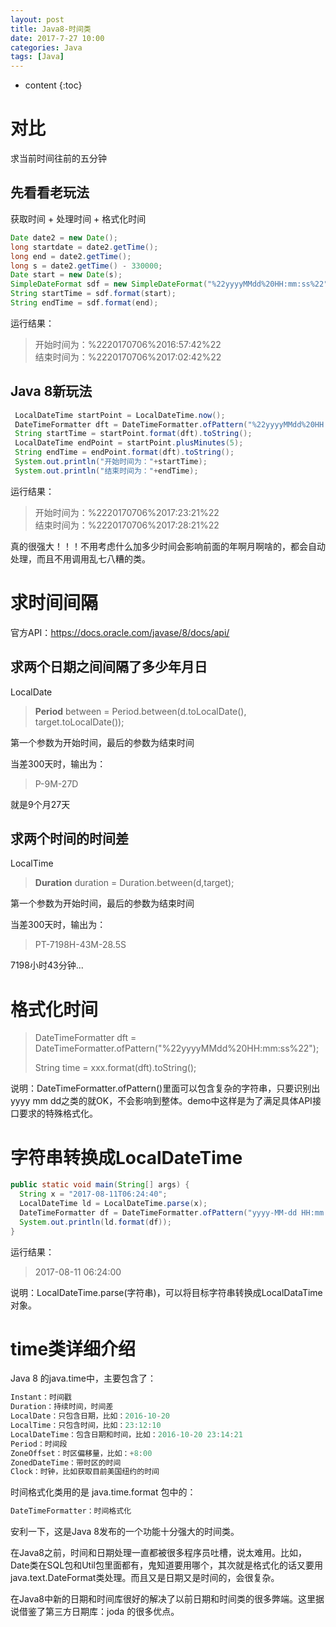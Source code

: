 ```yaml
---
layout: post
title: Java8-时间类
date: 2017-7-27 10:00
categories: Java
tags: [Java]
---
```


* content
{:toc}
# 对比

求当前时间往前的五分钟

## 先看看老玩法

获取时间 + 处理时间 + 格式化时间

```java
Date date2 = new Date();
long startdate = date2.getTime();
long end = date2.getTime();
long s = date2.getTime() - 330000;
Date start = new Date(s);
SimpleDateFormat sdf = new SimpleDateFormat("%22yyyyMMdd%20HH:mm:ss%22");// localdatetime
String startTime = sdf.format(start);
String endTime = sdf.format(end);
```

运行结果：

> 开始时间为：%2220170706%2016:57:42%22  
> 结束时间为：%2220170706%2017:02:42%22

## Java 8新玩法

```java
 LocalDateTime startPoint = LocalDateTime.now();
 DateTimeFormatter dft = DateTimeFormatter.ofPattern("%22yyyyMMdd%20HH:mm:ss%22");
 String startTime = startPoint.format(dft).toString();
 LocalDateTime endPoint = startPoint.plusMinutes(5);
 String endTime = endPoint.format(dft).toString();
 System.out.println("开始时间为："+startTime);
 System.out.println("结束时间为："+endTime);
```

运行结果：

> 开始时间为：%2220170706%2017:23:21%22  
> 结束时间为：%2220170706%2017:28:21%22

真的很强大！！！不用考虑什么加多少时间会影响前面的年啊月啊啥的，都会自动处理，而且不用调用乱七八糟的类。

# 求时间间隔

官方API：<https://docs.oracle.com/javase/8/docs/api/>

## 求两个日期之间间隔了多少年月日

LocalDate

> **Period** between = Period.between(d.toLocalDate(), target.toLocalDate());

第一个参数为开始时间，最后的参数为结束时间

当差300天时，输出为：

> P-9M-27D

就是9个月27天

## 求两个时间的时间差

LocalTime

> **Duration** duration = Duration.between(d,target);

第一个参数为开始时间，最后的参数为结束时间

当差300天时，输出为：

> PT-7198H-43M-28.5S

7198小时43分钟...

# 格式化时间

> DateTimeFormatter dft = DateTimeFormatter.ofPattern("%22yyyyMMdd%20HH:mm:ss%22");
>
>  String time = xxx.format(dft).toString();

说明：DateTimeFormatter.ofPattern()里面可以包含复杂的字符串，只要识别出yyyy mm dd之类的就OK，不会影响到整体。demo中这样是为了满足具体API接口要求的特殊格式化。

# 字符串转换成LocalDateTime

```java
public static void main(String[] args) {
  String x = "2017-08-11T06:24:40";
  LocalDateTime ld = LocalDateTime.parse(x);
  DateTimeFormatter df = DateTimeFormatter.ofPattern("yyyy-MM-dd HH:mm:SS");
  System.out.println(ld.format(df));
}
```

运行结果：

> 2017-08-11 06:24:00

说明：LocalDateTime.parse(字符串)，可以将目标字符串转换成LocalDataTime对象。

# time类详细介绍

Java 8 的java.time中，主要包含了：

```java
Instant：时间戳
Duration：持续时间，时间差
LocalDate：只包含日期，比如：2016-10-20
LocalTime：只包含时间，比如：23:12:10
LocalDateTime：包含日期和时间，比如：2016-10-20 23:14:21
Period：时间段
ZoneOffset：时区偏移量，比如：+8:00
ZonedDateTime：带时区的时间
Clock：时钟，比如获取目前美国纽约的时间
```

时间格式化类用的是 java.time.format 包中的：

```java
DateTimeFormatter：时间格式化
```

安利一下，这是Java 8发布的一个功能十分强大的时间类。

在Java8之前，时间和日期处理一直都被很多程序员吐槽，说太难用。比如，Date类在SQL包和Util包里面都有，鬼知道要用哪个，其次就是格式化的话又要用java.text.DateFormat类处理。而且又是日期又是时间的，会很复杂。 

在Java8中新的日期和时间库很好的解决了以前日期和时间类的很多弊端。这里据说借鉴了第三方日期库：joda 的很多优点。

